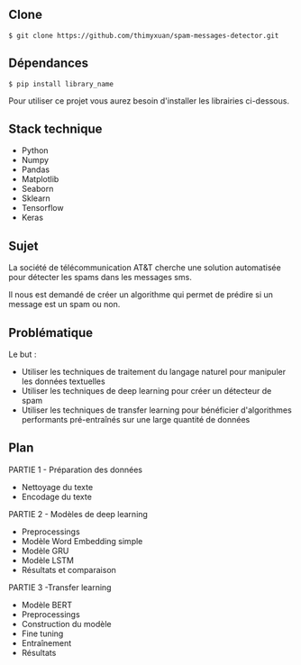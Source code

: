 ## Clone

```$ git clone https://github.com/thimyxuan/spam-messages-detector.git```

## Dépendances

```$ pip install library_name```

Pour utiliser ce projet vous aurez besoin d'installer les librairies ci-dessous.

## Stack technique

- Python
- Numpy
- Pandas
- Matplotlib
- Seaborn
- Sklearn
- Tensorflow
- Keras

## Sujet

La société de télécommunication AT&T cherche une solution automatisée pour détecter les spams dans les messages sms.

Il nous est demandé de créer un algorithme qui permet de prédire si un message est un spam ou non.

## Problématique

Le but : 

- Utiliser les techniques de traitement du langage naturel pour manipuler les données textuelles
- Utiliser les techniques de deep learning pour créer un détecteur de spam
- Utiliser les techniques de transfer learning pour bénéficier d'algorithmes performants pré-entraînés sur une large quantité de données

## Plan 

PARTIE 1 - Préparation des données
- Nettoyage du texte
- Encodage du texte

PARTIE 2 - Modèles de deep learning
- Preprocessings
- Modèle Word Embedding simple
- Modèle GRU
- Modèle LSTM
- Résultats et comparaison

PARTIE 3 -Transfer learning
- Modèle BERT
- Preprocessings
- Construction du modèle
- Fine tuning
- Entraînement
- Résultats